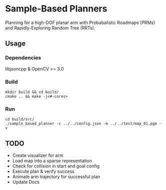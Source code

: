# Sample-Based Planners

Planning for a high-DOF planar arm with Probabalistic Roadmaps (PRMs) and Rapidly-Exploring Random Tree (RRTs).

## Usage

### Dependencies

libjsoncpp & OpenCV >= 3.0

### Build

    mkdir build && cd build/
    cmake .. && make -j<#-cores>

### Run

    cd build/src/
    ./sample_based_planner -c ../../config.json -m ../../test/map_01.pgm -v

## TODO

- Create visualizer for arm
- Load map into a sparse representation
- Check for collision in start and goal config
- Execute plan & verify success
- Animate arm trajectory for successful plan
- Update Docs
